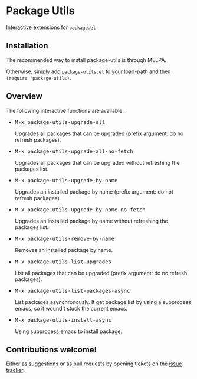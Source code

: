# Package Utils

Interactive extensions for `package.el`

## Installation

The recommended way to install package-utils is through MELPA.

Otherwise, simply add `package-utils.el` to your load-path and then `(require 'package-utils)`.

## Overview

The following interactive functions are available:

* <kbd>M-x package-utils-upgrade-all</kbd>

  Upgrades all packages that can be upgraded (prefix argument: do no refresh packages).

* <kbd>M-x package-utils-upgrade-all-no-fetch</kbd>

  Upgrades all packages that can be upgraded without refreshing the packages list.

* <kbd>M-x package-utils-upgrade-by-name</kbd>

  Upgrades an installed package by name (prefix argument: do not refresh packages).

* <kbd>M-x package-utils-upgrade-by-name-no-fetch</kbd>

  Upgrades an installed package by name without refreshing the packages list.

* <kbd>M-x package-utils-remove-by-name</kbd>

  Removes an installed package by name.

* <kbd>M-x package-utils-list-upgrades</kbd>

  List all packages that can be upgraded (prefix argument: do no refresh packages).

* <kbd>M-x package-utils-list-packages-async</kbd>

  List packages asynchronously. It get package list by using a subprocess emacs, so it wound't stuck the current emacs.

* <kbd>M-x package-utils-install-async</kbd>

  Using subprocess emacs to install package.

## Contributions welcome!

Either as suggestions or as pull requests by opening tickets on the
[issue tracker](https://github.com/Silex/package-utils/issues).
